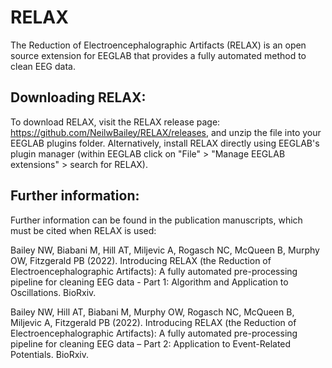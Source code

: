 # RELAX

The Reduction of Electroencephalographic Artifacts (RELAX) is an open source extension for EEGLAB that provides a fully automated method to clean EEG data.

## Downloading RELAX:

To download RELAX, visit the RELAX release page: https://github.com/NeilwBailey/RELAX/releases, and unzip the file into your EEGLAB plugins folder. Alternatively, install RELAX directly using EEGLAB's plugin manager (within EEGLAB click on "File" > "Manage EEGLAB extensions" > search for RELAX).

## Further information:

Further information can be found in the publication manuscripts, which must be cited when RELAX is used: 

Bailey NW, Biabani M, Hill AT, Miljevic A, Rogasch NC, McQueen B, Murphy OW, Fitzgerald PB (2022). Introducing RELAX (the Reduction of Electroencephalographic Artifacts): A fully automated pre-processing pipeline for cleaning EEG data - Part 1: Algorithm and Application to Oscillations. BioRxiv.

Bailey NW, Hill AT, Biabani M, Murphy OW, Rogasch NC, McQueen B, Miljevic A, Fitzgerald PB (2022). Introducing RELAX (the Reduction of Electroencephalographic Artifacts): A fully automated pre-processing pipeline for cleaning EEG data – Part 2: Application to Event-Related Potentials. BioRxiv.
